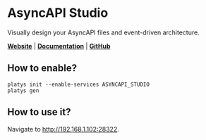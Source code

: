 # AsyncAPI Studio

Visually design your AsyncAPI files and event-driven architecture. 

**[Website](https://www.asyncapi.com/)** | **[Documentation](https://www.asyncapi.com/docs/guides/validate)** | **[GitHub](https://github.com/asyncapi/studio)**

## How to enable?

```
platys init --enable-services ASYNCAPI_STUDIO
platys gen
```

## How to use it?

Navigate to <http://192.168.1.102:28322>.
